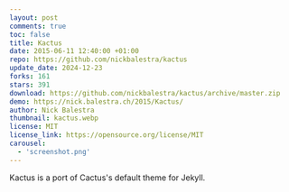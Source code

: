 ```yaml
---
layout: post
comments: true
toc: false
title: Kactus
date: 2015-06-11 12:40:00 +01:00
repo: https://github.com/nickbalestra/kactus
update_date: 2024-12-23
forks: 161
stars: 391
download: https://github.com/nickbalestra/kactus/archive/master.zip
demo: https://nick.balestra.ch/2015/Kactus/
author: Nick Balestra
thumbnail: kactus.webp
license: MIT
license_link: https://opensource.org/license/MIT
carousel:
  - 'screenshot.png'
---
```


Kactus is a port of Cactus's default theme for Jekyll.
